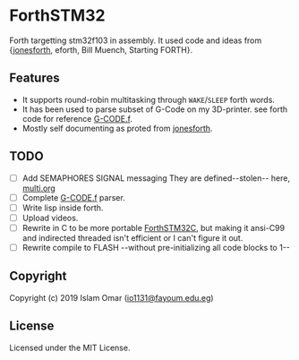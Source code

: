 # ForthSTM32

Forth targetting stm32f103 in assembly. It used code and ideas from {[jonesforth](https://github.com/nornagon/jonesforth), eforth, Bill Muench, Starting FORTH}.

## Features

- It supports round-robin multitasking through `WAKE`/`SLEEP` forth words.
- It has been used to parse subset of G-Code on my 3D-printer. see forth code for reference [G-CODE.f](https://github.com/Islam0mar/ForthSTM32/blob/master/forth-src/G-CODE.f).
- Mostly self documenting as proted from [jonesforth](https://github.com/nornagon/jonesforth).


## TODO

- [ ] Add SEMAPHORES SIGNAL messaging They are defined--stolen-- here, [multi.org](https://github.com/Islam0mar/ForthSTM32/blob/master/multi.org)
- [ ] Complete [G-CODE.f](https://github.com/Islam0mar/ForthSTM32/blob/master/forth-src/G-CODE.f) parser.
- [ ] Write lisp inside forth.
- [ ] Upload videos.
- [ ] Rewrite in C to be more portable [ForthSTM32C](https://github.com/Islam0mar/ForthSTM32C), but making it ansi-C99 and indirected threaded isn't efficient or I can't figure it out.
- [ ] Rewrite compile to FLASH --without pre-initializing all code blocks to 1--

## Copyright

Copyright (c) 2019 Islam Omar (io1131@fayoum.edu.eg)

## License

Licensed under the MIT License.
